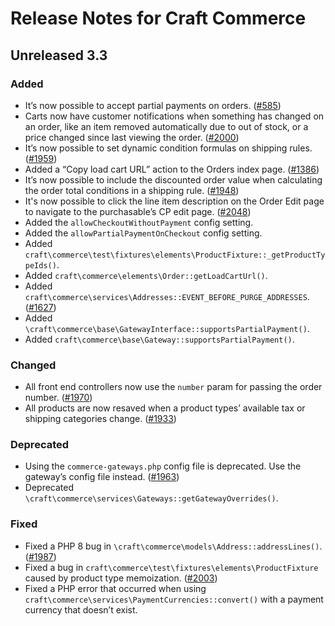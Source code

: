 # Release Notes for Craft Commerce

## Unreleased 3.3

### Added
- It’s now possible to accept partial payments on orders. ([#585](https://github.com/craftcms/commerce/issues/585))
- Carts now have customer notifications when something has changed on an order, like an item removed automatically due to out of stock, or a price changed since last viewing the order. ([#2000](https://github.com/craftcms/commerce/pull/2000))
- It’s now possible to set dynamic condition formulas on shipping rules. ([#1959](https://github.com/craftcms/commerce/issues/1959))
- Added a “Copy load cart URL” action to the Orders index page. ([#1386](https://github.com/craftcms/commerce/issues/1386))
- It’s now possible to include the discounted order value when calculating the order total conditions in a shipping rule. ([#1948](https://github.com/craftcms/commerce/pull/1948))
- It's now possible to click the line item description on the Order Edit page to navigate to the purchasable’s CP edit page. ([#2048](https://github.com/craftcms/commerce/issues/2048))
- Added the `allowCheckoutWithoutPayment` config setting.
- Added the `allowPartialPaymentOnCheckout` config setting.
- Added `craft\commerce\test\fixtures\elements\ProductFixture::_getProductTypeIds()`.
- Added `craft\commerce\elements\Order::getLoadCartUrl()`.
- Added `craft\commerce\services\Addresses::EVENT_BEFORE_PURGE_ADDRESSES`. ([#1627](https://github.com/craftcms/commerce/issues/1627))
- Added `\craft\commerce\base\GatewayInterface::supportsPartialPayment()`.
- Added `craft\commerce\base\Gateway::supportsPartialPayment()`.

### Changed
- All front end controllers now use the `number` param for passing the order number. ([#1970](https://github.com/craftcms/commerce/issues/1970))
- All products are now resaved when a product types’ available tax or shipping categories change. ([#1933](https://github.com/craftcms/commerce/pull/1933))

### Deprecated
- Using the `commerce-gateways.php` config file is deprecated. Use the gateway’s config file instead. ([#1963](https://github.com/craftcms/commerce/issues/1963))
- Deprecated `\craft\commerce\services\Gateways::getGatewayOverrides()`.

### Fixed
- Fixed a PHP 8 bug in `\craft\commerce\models\Address::addressLines()`. ([#1987](https://github.com/craftcms/commerce/issues/1987))
- Fixed a bug in `craft\commerce\test\fixtures\elements\ProductFixture` caused by product type memoization. ([#2003](https://github.com/craftcms/commerce/issues/2003))
- Fixed a PHP error that occurred when using `craft\commerce\services\PaymentCurrencies::convert()` with a payment currency that doesn’t exist.